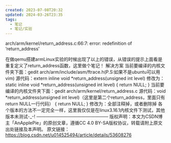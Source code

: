 ```yaml
---
created: 2023-07-08T20:32
updated: 2024-03-26T23:35
tags:
  - 笔记
  - 笔记/实验
---
```


arch/arm/kernel/return_address.c:66:7: error: redefinition of ‘return_address’

在做qemu搭建armLinux实验的时候出现了以上的错误，从错误的提示上面看是重复定义了return_address函数，这里做个笔记！
解决方案
当前要编译的内核文件夹下面：gedit arch/arm/include/asm/ftrace.h(P.S:如果不是ubuntu可以用vim)
源代码：extern inline void *return_address(unsigned int level)
修改为：static inline void *return_address(unsigned int level)
{
return NULL;
}
当前要编译的内核文件夹下面：gedit arch/arm/kernel/return_address.c
源代码：void *return_address(unsigned int level)（这里是第二个return_address，里面只有return NULL一行代码）
{
return NULL;
}
修改为：全部注释掉，或者删除掉
各个版本的方法不一定完全一样，这里我仅仅是在linux3.16.1内核文件下测试，其他版本未测试-_-!
————————————————
版权声明：本文为CSDN博主「AnApplePie」的原创文章，遵循CC 4.0 BY-SA版权协议，转载请附上原文出处链接及本声明。
原文链接：https://blog.csdn.net/u014525494/article/details/53608276